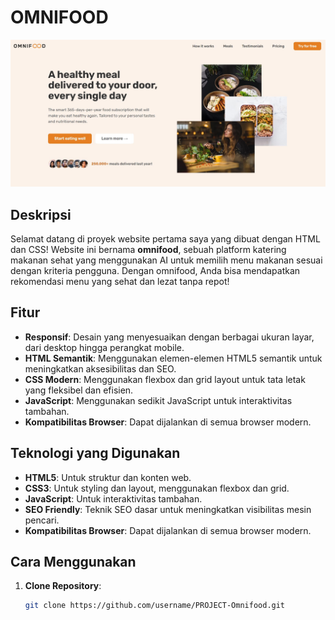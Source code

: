 # OMNIFOOD

![OmniFood Preview Website](img/omnifood-preview.JPG)

## Deskripsi
Selamat datang di proyek website pertama saya yang dibuat dengan HTML dan CSS! Website ini bernama **omnifood**, sebuah platform katering makanan sehat yang menggunakan AI untuk memilih menu makanan sesuai dengan kriteria pengguna. Dengan omnifood, Anda bisa mendapatkan rekomendasi menu yang sehat dan lezat tanpa repot!
## Fitur
- **Responsif**: Desain yang menyesuaikan dengan berbagai ukuran layar, dari desktop hingga perangkat mobile.
- **HTML Semantik**: Menggunakan elemen-elemen HTML5 semantik untuk meningkatkan aksesibilitas dan SEO.
- **CSS Modern**: Menggunakan flexbox dan grid layout untuk tata letak yang fleksibel dan efisien.
- **JavaScript**: Menggunakan sedikit JavaScript untuk interaktivitas tambahan.
- **Kompatibilitas Browser**: Dapat dijalankan di semua browser modern.

## Teknologi yang Digunakan
- **HTML5**: Untuk struktur dan konten web.
- **CSS3**: Untuk styling dan layout, menggunakan flexbox dan grid.
- **JavaScript**: Untuk interaktivitas tambahan.
- **SEO Friendly**: Teknik SEO dasar untuk meningkatkan visibilitas mesin pencari.
- **Kompatibilitas Browser**: Dapat dijalankan di semua browser modern.

## Cara Menggunakan
1. **Clone Repository**:
   ```sh
   git clone https://github.com/username/PROJECT-Omnifood.git

